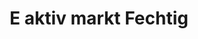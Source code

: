 ---
title: "E aktiv markt Fechtig"
url: /waldshut-tiengen/e-aktiv-markt-fechtig/
shop: Supermarkt
---